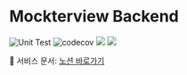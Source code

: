 # Mockterview Backend

![Unit Test](https://github.com/tagrn/mockterview-backend/actions/workflows/test.yml/badge.svg)
![codecov](https://codecov.io/gh/tagrn/mockterview-backend/graph/badge.svg?token=HXI98DMBHB)
![](https://img.shields.io/badge/Nest.js-v.10.2.6-E0234D?logo=nestjs)
![](https://img.shields.io/badge/Node.js-v.18.17.0-77AD65?logo=node.js)

📝 서비스 문서: [노션 바로가기](https://twngg.notion.site/Mockterview-38078b36043f443e8d99ab69d67f4e32)
